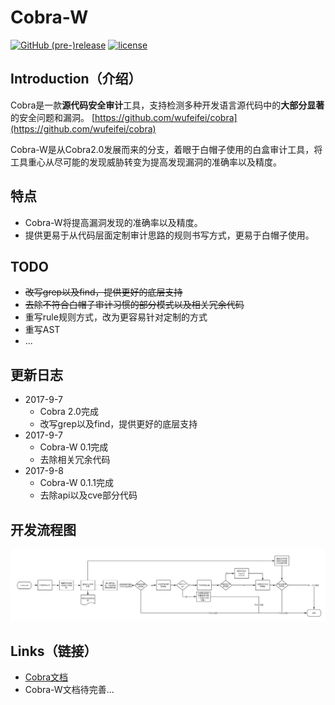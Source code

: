 # Cobra-W
[![GitHub (pre-)release](https://img.shields.io/github/release/LoRexxar/Cobra-W/all.svg)](https://github.com/LoRexxar/Cobra-W/releases)
[![license](https://img.shields.io/github/license/mashape/apistatus.svg?maxAge=2592000)](https://github.com/wufeifei/cobra/blob/master/LICENSE)


## Introduction（介绍）
Cobra是一款**源代码安全审计**工具，支持检测多种开发语言源代码中的**大部分显著**的安全问题和漏洞。
[https://github.com/wufeifei/cobra](https://github.com/wufeifei/cobra)

Cobra-W是从Cobra2.0发展而来的分支，着眼于白帽子使用的白盒审计工具，将工具重心从尽可能的发现威胁转变为提高发现漏洞的准确率以及精度。

## 特点
- Cobra-W将提高漏洞发现的准确率以及精度。
- 提供更易于从代码层面定制审计思路的规则书写方式，更易于白帽子使用。

## TODO
- <del>改写grep以及find，提供更好的底层支持</del>
- <del>去除不符合白帽子审计习惯的部分模式以及相关冗余代码</del>
- 重写rule规则方式，改为更容易针对定制的方式
- 重写AST
- ...

## 更新日志
- 2017-9-7
    - Cobra 2.0完成
    - 改写grep以及find，提供更好的底层支持
- 2017-9-7
    - Cobra-W 0.1完成
    - 去除相关冗余代码
- 2017-9-8
    - Cobra-W 0.1.1完成
    - 去除api以及cve部分代码

## 开发流程图
![./docs/cobra-W.png](./docs/cobra-W.png)

## Links（链接）
- [Cobra文档](https://wufeifei.github.io/cobra/)
- Cobra-W文档待完善...
